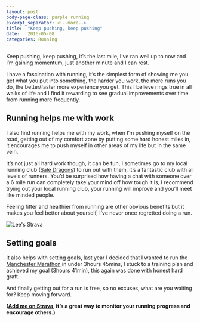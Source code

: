 ```yaml
---
layout: post
body-page-class: purple running
excerpt_separator: <!--more-->
title:  "Keep pushing, keep pushing"
date:   2016-05-08
categories: Running
---
```


Keep pushing, keep pushing, it’s the last mile, I’ve ran well up to now and I’m gaining momentum, just another minute and I can rest.
<!--more-->

I have a fascination with running, it’s the simplest form of showing me you get what you put into something, the harder you work, the more runs you do, the better/faster more experience you get.  This I believe rings true in all walks of life and I find it rewarding to see gradual improvements over time from running more frequently.

## Running helps me with work

I also find running helps me with my work, when I’m pushing myself on the road, getting out of my comfort zone by putting some hard honest miles in, it encourages me to push myself in other areas of my life but in the same vein.

It’s not just all hard work though, it can be fun, I sometimes go to my local running club (<a href="http://www.dragonsrunningsale.co.uk/" target="_blank">Sale Dragons</a>) to run out with them, it’s a fantastic club with all levels of runners.  You’d be surprised how having a chat with someone over a 6 mile run can completely take your mind off how tough it is, I recommend trying out your local running club, your running will improve and you’ll meet like minded people.

Feeling fitter and healthier from running are other obvious benefits but it makes you feel better about yourself, I’ve never once regretted doing a run.

<img src="http://s3-eu-west-1.amazonaws.com/eskimo/strava.png" alt="Lee's Strava" />


## Setting goals

It also helps with setting goals, last year I decided that I wanted to run the <a href="http://www.greatermanchestermarathon.com/" target="_blank">Manchester Marathon</a> in under 3hours 45mins, I stuck to a training plan and achieved my goal (3hours 41min), this again was done with honest hard graft.

And finally getting out for a run is free, so no excuses, what are you waiting for? Keep moving forward.

<strong>(<a href="https://www.strava.com/athletes/258622" target="_blank">Add me on Strava</a>, it’s a great way to monitor your running progress and encourage others.)</strong>
